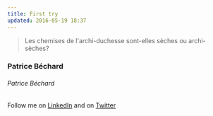 ```yaml
---
title: First try
updated: 2016-05-19 18:37
---
```


>Les chemises de l'archi-duchesse sont-elles sèches ou archi-sèches?

### Patrice Béchard

###### Patrice Béchard

<div class="divider"></div>

Follow me on [LinkedIn](https://www.linkedin.com/in/patrice-b%C3%A9chard-9a7b76a3?trk=nav_responsive_tab_profile_pic) and on [Twitter](https://twitter.com/patricebechard)

